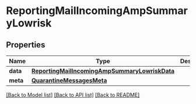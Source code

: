 # ReportingMailIncomingAmpSummaryLowrisk

## Properties
Name | Type | Description | Notes
------------ | ------------- | ------------- | -------------
**data** | [**ReportingMailIncomingAmpSummaryLowriskData**](ReportingMailIncomingAmpSummaryLowriskData.md) |  | [optional] 
**meta** | [**QuarantineMessagesMeta**](QuarantineMessagesMeta.md) |  | [optional] 

[[Back to Model list]](../README.md#documentation-for-models) [[Back to API list]](../README.md#documentation-for-api-endpoints) [[Back to README]](../README.md)

